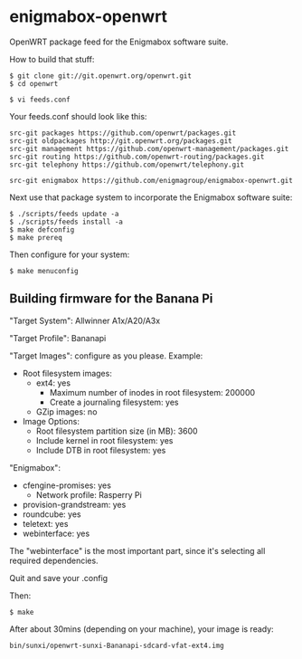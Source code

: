 enigmabox-openwrt
=================

OpenWRT package feed for the Enigmabox software suite.

How to build that stuff:

    $ git clone git://git.openwrt.org/openwrt.git
    $ cd openwrt

    $ vi feeds.conf

Your feeds.conf should look like this:

    src-git packages https://github.com/openwrt/packages.git
    src-git oldpackages http://git.openwrt.org/packages.git
    src-git management https://github.com/openwrt-management/packages.git
    src-git routing https://github.com/openwrt-routing/packages.git
    src-git telephony https://github.com/openwrt/telephony.git

    src-git enigmabox https://github.com/enigmagroup/enigmabox-openwrt.git

Next use that package system to incorporate the Enigmabox software suite:

    $ ./scripts/feeds update -a
    $ ./scripts/feeds install -a
    $ make defconfig
    $ make prereq

Then configure for your system:

    $ make menuconfig

## Building firmware for the Banana Pi

"Target System": Allwinner A1x/A20/A3x

"Target Profile": Bananapi

"Target Images": configure as you please. Example:
* Root filesystem images:
  * ext4: yes
    * Maximum number of inodes in root filesystem: 200000
    * Create a journaling filesystem: yes
  * GZip images: no
* Image Options:
  * Root filesystem partition size (in MB): 3600
  * Include kernel in root filesystem: yes
  * Include DTB in root filesystem: yes

"Enigmabox":
* cfengine-promises: yes
  * Network profile: Rasperry Pi
* provision-grandstream: yes
* roundcube: yes
* teletext: yes
* webinterface: yes

The "webinterface" is the most important part, since it's selecting all required dependencies.

Quit and save your .config

Then:

    $ make

After about 30mins (depending on your machine), your image is ready:

    bin/sunxi/openwrt-sunxi-Bananapi-sdcard-vfat-ext4.img

